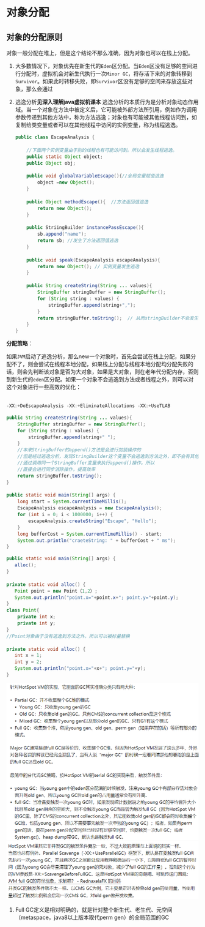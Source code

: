 # 对象分配

## 对象的分配原则

对象一般分配在堆上，但是这个结论不那么准确，因为对象也可以在栈上分配。

1. 大多数情况下，对象优先在新生代的``Eden``区分配。当``Eden``区没有足够的空间进行分配时，虚拟机会对新生代执行一次``Minor GC``，将存活下来的对象转移到``Survivor``。如果此时转移失败，即``Survivor``区没有足够的空间来存放这些对象，那么会通过


2. 逃逸分析**见深入理解java虚拟机课本**
逃逸分析的本质行为是分析对象动态作用域。当一个对象在方法中被定义后，它可能被外部方法所引用，例如作为调用参数传递到其他方法中，称为方法逃逸；对象也有可能被其他线程访问到，如复制给类变量或者可以在其他线程中访问的实例变量，称为线程逃逸。

    ```java
    public class EscapeAnalysis {

        //下面两个实例变量由于别的线程也有可能访问到。所以会发生线程逃逸。
        public static Object object;
        public Object obj;

        public void globalVariableEscape(){//全局变量赋值逃逸
            object =new Object();
        }

        public Object methodEscape(){  //方法返回值逃逸
            return new Object();
        }

        public StriingBuilder instancePassEscape(){
            sb.append("name");
            return sb; //发生了方法返回值逃逸
        }

        public void speak(EscapeAnalysis escapeAnalysis){
            return new Object(); // 实例变量发生逃逸
        }

        public String createString(String ... values){
            StringBuffer stringBuffer = new StringBuffer();
            for (String string : values) {
                stringBuffer.append(string+",");
            }
            return stringBuffer.toString();  // 从而stringBuilder不会发生逃逸
        }
    }

    ```

**分配策略**：

如果``JVM``启动了逃逸分析，那么new一个对象时，首先会尝试在栈上分配，如果分配不了，则会尝试在线程本地分配，如果栈上分配与线程本地分配均分配失败的话，则会先判断该对象是否为大对象，如果是大对象，则在老年代分配内存，否则到新生代的``eden``区分配。如果一个对象不会逃逸到方法或者线程之外，则可以对这个对象进行一些高效的优化：

```java

-XX:+DoEscapeAnalysis -XX:+EliminateAllocations -XX:+UseTLAB

```

```java
public String createString(String ... values){
    StringBuffer stringBuffer = new StringBuffer();
    for (String string : values) {
        stringBuffer.append(string+" ");
    }
    //本来StringBuffer的append()方法是会进行加锁操作的
    //但是经过逃逸分析，发现StringBuilder这个变量不会逃逸到方法之外，即不会有其他的线程
    //通过调用同一个StringBuffer变量来执行append()操作。所以
    //直接会进行同步消除操作，提高效率
    return stringBuffer.toString();
}

public static void main(String[] args) {
    long start = System.currentTimeMillis();
    EscapeAnalysis escapeAnalysis = new EscapeAnalysis();
    for (int i = 0; i < 1000000; i++) {
        escapeAnalysis.createString("Escape", "Hello");
    }
    long bufferCost = System.currentTimeMillis() - start;
    System.out.println("craeteString: " + bufferCost + " ms");
}
```

```java
public static void main(String[] args) {
   alloc();
}

private static void alloc() {
   Point point = new Point（1,2）;
   System.out.println("point.x="+point.x+"; point.y="+point.y);
}
class Point{
    private int x;
    private int y;
}
//Point对象由于没有逃逸到方法之外，所以可以被标量替换

private static void alloc() {
   int x = 1;
   int y = 2;
   System.out.println("point.x="+x+"; point.y="+y);
}
```

![GC方式](../Java/Image/GC.png)
![GC方式](../Java/Image/GC2.png)

1. Full GC定义是相对明确的，就是针对整个新生代、老生代、元空间（metaspace，java8以上版本取代perm gen）的全局范围的GC
